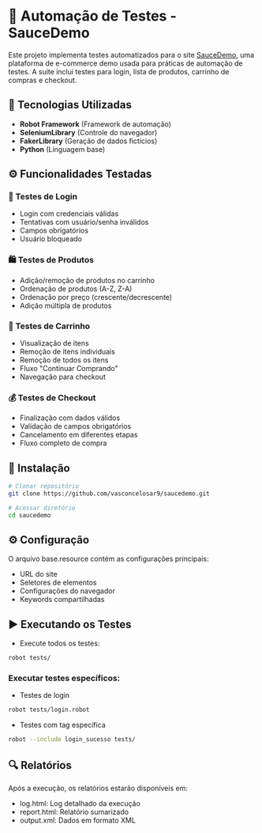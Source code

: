 # 🧪 Automação de Testes - SauceDemo

Este projeto implementa testes automatizados para o site [SauceDemo](https://www.saucedemo.com), uma plataforma de e-commerce demo usada para práticas de automação de testes. A suite inclui testes para login, lista de produtos, carrinho de compras e checkout.

## 🧩 Tecnologias Utilizadas
- **Robot Framework** (Framework de automação)
- **SeleniumLibrary** (Controle do navegador)
- **FakerLibrary** (Geração de dados fictícios)
- **Python** (Linguagem base)

## ⚙️ Funcionalidades Testadas

### 🔐 Testes de Login
- Login com credenciais válidas
- Tentativas com usuário/senha inválidos
- Campos obrigatórios
- Usuário bloqueado

### 🛍️ Testes de Produtos
- Adição/remoção de produtos no carrinho
- Ordenação de produtos (A-Z, Z-A)
- Ordenação por preço (crescente/decrescente)
- Adição múltipla de produtos

### 🛒 Testes de Carrinho
- Visualização de itens
- Remoção de itens individuais
- Remoção de todos os itens
- Fluxo "Continuar Comprando"
- Navegação para checkout

### 💰 Testes de Checkout
- Finalização com dados válidos
- Validação de campos obrigatórios
- Cancelamento em diferentes etapas
- Fluxo completo de compra

## 🔧 Instalação
```bash
# Clonar repositório
git clone https://github.com/vasconcelosar9/saucedemo.git

# Acessar diretório
cd saucedemo
```

## ⚙️ Configuração
O arquivo base.resource contém as configurações principais:
- URL do site
- Seletores de elementos
- Configurações do navegador
- Keywords compartilhadas

## ▶️ Executando os Testes
- Execute todos os testes:
```bash
robot tests/
```

### Executar testes específicos:
- Testes de login
```bash
robot tests/login.robot
```

- Testes com tag específica
```bash
robot --include login_sucesso tests/
```

## 🔍 Relatórios
Após a execução, os relatórios estarão disponíveis em:
- log.html: Log detalhado da execução
- report.html: Relatório sumarizado
- output.xml: Dados em formato XML
